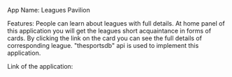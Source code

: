 App Name: Leagues Pavilion

Features: People can learn about leagues with full details. At home panel of this application you will get the leagues short acquaintance in forms of cards. By clicking the link on the card you can see the full details of corresponding league. 
"thesportsdb" api is used to implement this application.

Link of the application: 